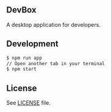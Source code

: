 DevBox
---

A desktop application for developers.

## Development

```sh
$ npm run app
// Open another tab in your terminal
$ npm start
```

## License

See [LICENSE](LICENSE) file.

